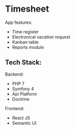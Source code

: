 # Timesheet
App features:
- Time register
- Electronical vacation request
- Kanban table
- Reports module

## Tech Stack:
Backend:
- PHP 7
- Symfony 4
- Api Platform
- Doctrine

Frontend:
- React JS
- Semantic UI
